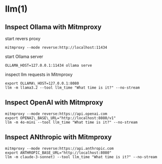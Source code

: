 # llm(1)

## Inspect Ollama with Mitmproxy

  start revers proxy

    mitmproxy --mode reverse:http://localhost:11434

  start Ollama server

    OLLAMA_HOST=127.0.0.1:11434 ollama serve

  inspect llm requests in Mitmproxy

    export OLLAMA\_HOST=127.0.0.1:8080
    llm -m llama3.2 --tool llm_time "What time is it?" --no-stream

## Inspect OpenAI with Mitmproxy

    mitmproxy --mode reverse:https://api.openai.com
    export OPENAI\_BASE\_URL="http://localhost:8080/v1"
    llm -m 4o-mini --tool llm_time "What time is it?" --no-stream

## Inspect ANthropic with Mitmproxy

    mitmproxy --mode reverse:https://api.anthropic.com
    export ANTHROPIC_BASE_URL="http://localhost:8080"
    llm -m claude-3-sonnet) --tool llm_time "What time is it?" --no-stream
